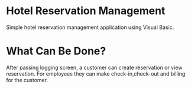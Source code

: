 # Hotel Reservation Management
Simple hotel reservation management application using Visual Basic.

# What Can Be Done?
After passing logging screen, a customer can create reservation or view reservation. For employees they can make check-in,check-out and billing for the customer.
